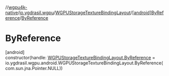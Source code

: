 //[wgpu4k-native](../../../../index.md)/[io.ygdrasil.wgpu](../../index.md)/[WGPUStorageTextureBindingLayout](../index.md)/[[android]ByReference](index.md)/[ByReference](-by-reference.md)

# ByReference

[android]\
constructor(handle: [WGPUStorageTextureBindingLayout.ByReference](../../../io.ygdrasil.wgpu.android/-w-g-p-u-storage-texture-binding-layout/-by-reference/index.md) = io.ygdrasil.wgpu.android.WGPUStorageTextureBindingLayout.ByReference(com.sun.jna.Pointer.NULL))